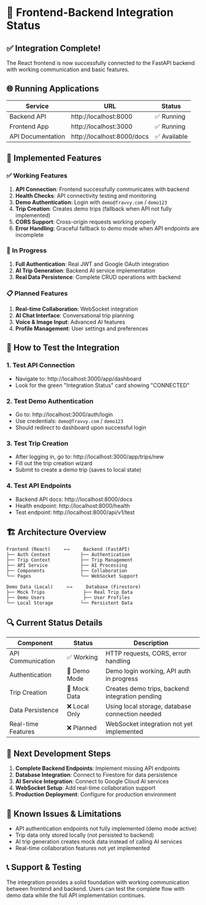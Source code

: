 # 🚀 Frontend-Backend Integration Status

## ✅ **Integration Complete!**

The React frontend is now successfully connected to the FastAPI backend with working communication and basic features.

## 🌐 **Running Applications**

| Service | URL | Status |
|---------|-----|--------|
| Backend API | http://localhost:8000 | ✅ Running |
| Frontend App | http://localhost:3000 | ✅ Running |
| API Documentation | http://localhost:8000/docs | ✅ Available |

## 🔧 **Implemented Features**

### ✅ **Working Features**
1. **API Connection**: Frontend successfully communicates with backend
2. **Health Checks**: API connectivity testing and monitoring
3. **Demo Authentication**: Login with `demo@Travvy.com` / `demo123`
4. **Trip Creation**: Creates demo trips (fallback when API not fully implemented)
5. **CORS Support**: Cross-origin requests working properly
6. **Error Handling**: Graceful fallback to demo mode when API endpoints are incomplete

### 🔄 **In Progress**
1. **Full Authentication**: Real JWT and Google OAuth integration
2. **AI Trip Generation**: Backend AI service implementation
3. **Real Data Persistence**: Complete CRUD operations with backend

### 📋 **Planned Features**
1. **Real-time Collaboration**: WebSocket integration
2. **AI Chat Interface**: Conversational trip planning
3. **Voice & Image Input**: Advanced AI features
4. **Profile Management**: User settings and preferences

## 🧪 **How to Test the Integration**

### 1. **Test API Connection**
- Navigate to: http://localhost:3000/app/dashboard
- Look for the green "Integration Status" card showing "CONNECTED"

### 2. **Test Demo Authentication**
- Go to: http://localhost:3000/auth/login
- Use credentials: `demo@Travvy.com` / `demo123`
- Should redirect to dashboard upon successful login

### 3. **Test Trip Creation**
- After logging in, go to: http://localhost:3000/app/trips/new
- Fill out the trip creation wizard
- Submit to create a demo trip (saves to local state)

### 4. **Test API Endpoints**
- Backend API docs: http://localhost:8000/docs
- Health endpoint: http://localhost:8000/health
- Test endpoint: http://localhost:8000/api/v1/test

## 🏗️ **Architecture Overview**

```
Frontend (React)     ←→     Backend (FastAPI)
├── Auth Context           ├── Authentication
├── Trip Context           ├── Trip Management  
├── API Service            ├── AI Processing
├── Components             ├── Collaboration
└── Pages                  └── WebSocket Support

Demo Data (Local)     ←→     Database (Firestore)
├── Mock Trips              ├── Real Trip Data
├── Demo Users              ├── User Profiles
└── Local Storage          └── Persistent Data
```

## 🔍 **Current Status Details**

| Component | Status | Description |
|-----------|--------|-------------|
| API Communication | ✅ Working | HTTP requests, CORS, error handling |
| Authentication | 🔄 Demo Mode | Demo login working, API auth in progress |
| Trip Creation | 🔄 Mock Data | Creates demo trips, backend integration pending |
| Data Persistence | ❌ Local Only | Using local storage, database connection needed |
| Real-time Features | ❌ Planned | WebSocket integration not yet implemented |

## 🚀 **Next Development Steps**

1. **Complete Backend Endpoints**: Implement missing API endpoints
2. **Database Integration**: Connect to Firestore for data persistence
3. **AI Service Integration**: Connect to Google Cloud AI services
4. **WebSocket Setup**: Add real-time collaboration support
5. **Production Deployment**: Configure for production environment

## 🐛 **Known Issues & Limitations**

- API authentication endpoints not fully implemented (demo mode active)
- Trip data only stored locally (not persisted to backend)
- AI trip generation creates mock data instead of calling AI services
- Real-time collaboration features not yet implemented

## 📞 **Support & Testing**

The integration provides a solid foundation with working communication between frontend and backend. Users can test the complete flow with demo data while the full API implementation continues.
